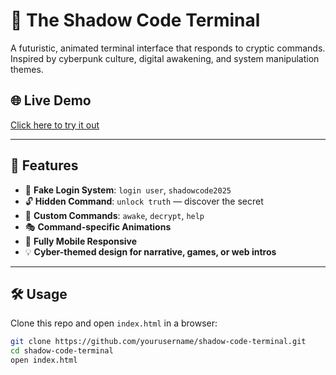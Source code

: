 # 🧠 The Shadow Code Terminal

A futuristic, animated terminal interface that responds to cryptic commands. Inspired by cyberpunk culture, digital awakening, and system manipulation themes.

## 🌐 Live Demo
[Click here to try it out](https://dropout-22.github.io/ShadowCode/)

---

## 🚀 Features

- 🔐 **Fake Login System**: `login user`, `shadowcode2025`
- 🔓 **Hidden Command**: `unlock truth` — discover the secret
- 🧠 **Custom Commands**: `awake`, `decrypt`, `help`
- 🎭 **Command-specific Animations**
- 📱 **Fully Mobile Responsive**
- 💡 **Cyber-themed design for narrative, games, or web intros**

---

## 🛠️ Usage

Clone this repo and open `index.html` in a browser:

```bash
git clone https://github.com/yourusername/shadow-code-terminal.git
cd shadow-code-terminal
open index.html
